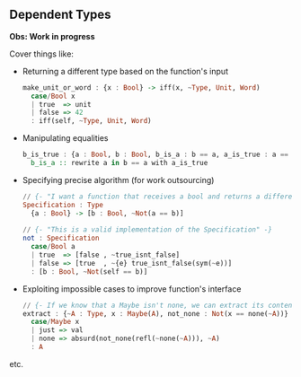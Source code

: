 ## Dependent Types

**Obs: Work in progress**

Cover things like:

- Returning a different type based on the function's input

    ```haskell
    make_unit_or_word : {x : Bool} -> iff(x, ~Type, Unit, Word)
      case/Bool x
      | true  => unit
      | false => 42
      : iff(self, ~Type, Unit, Word)
    ```

- Manipulating equalities

    ```haskell
    b_is_true : {a : Bool, b : Bool, b_is_a : b == a, a_is_true : a == true} -> b == true
      b_is_a :: rewrite a in b == a with a_is_true
    ```

- Specifying precise algorithm (for work outsourcing)

    ```haskell
    // {- "I want a function that receives a bool and returns a different bool" -}
    Specification : Type
      {a : Bool} -> [b : Bool, ~Not(a == b)]
      
    // {- "This is a valid implementation of the Specification" -}
    not : Specification 
      case/Bool a
      | true  => [false , ~true_isnt_false]
      | false => [true  , ~{e} true_isnt_false(sym(~e))]
      : [b : Bool, ~Not(self == b)]
    ```

- Exploiting impossible cases to improve function's interface

    ```haskell
    // {- If we know that a Maybe isn't none, we can extract its contents -}
    extract : {~A : Type, x : Maybe(A), not_none : Not(x == none(~A))} -> A
      case/Maybe x
      | just => val
      | none => absurd(not_none(refl(~none(~A))), ~A)
      : A
    ```

etc.
